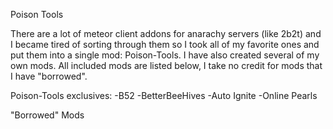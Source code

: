 Poison Tools

There are a lot of meteor client addons for anarachy servers (like 2b2t) and I became tired of sorting through them so I took all of my favorite ones and put them into a single mod: Poison-Tools.
I have also created several of my own mods.
All included mods are listed below, I take no credit for mods that I have "borrowed".

Poison-Tools exclusives:
  -B52
  -BetterBeeHives
  -Auto Ignite
  -Online Pearls

"Borrowed" Mods
